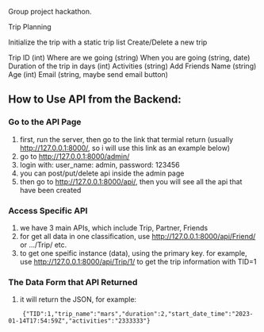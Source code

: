 Group project hackathon.

Trip Planning

Initialize the trip with a static trip list 
Create/Delete a new trip 

Trip ID (int)
Where are we going (string)
When you are going (string, date)
Duration of the trip in days (int)
Activities (string)
Add Friends
Name (string)
Age (int)
Email (string, maybe send email button)


## How to Use API from the Backend:
### Go to the API Page
1. first, run the server, then go to the link that termial return (usually http://127.0.0.1:8000/, so i will use this link as an example below)
2. go to http://127.0.0.1:8000/admin/
3. login with: user_name: admin, password: 123456
4. you can post/put/delete api inside the admin page
5. then go to http://127.0.0.1:8000/api/, then you will see all the api that have been created
### Access Specific API
1. we have 3 main APIs, which include Trip, Partner, Friends
2. for get all data in one classification, use http://127.0.0.1:8000/api/Friend/ or .../Trip/ etc.
3. to get one speific instance (data), using the primary key. for example, use http://127.0.0.1:8000/api/Trip/1/ to get the trip information with TID=1
### The Data Form that API Returned
1. it will return the JSON, for example: 
~~~
    {"TID":1,"trip_name":"mars","duration":2,"start_date_time":"2023-01-14T17:54:59Z","activities":"2333333"}
~~~
